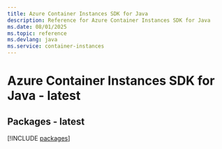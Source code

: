```yaml
---
title: Azure Container Instances SDK for Java
description: Reference for Azure Container Instances SDK for Java
ms.date: 08/01/2025
ms.topic: reference
ms.devlang: java
ms.service: container-instances
---
```

# Azure Container Instances SDK for Java - latest
## Packages - latest
[!INCLUDE [packages](container-instances-index.md)]